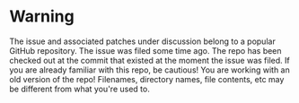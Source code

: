 # Warning
            
The issue and associated patches under discussion belong to a popular GitHub repository. The issue was filed some time ago. The repo has been checked out at the commit that existed at the moment the issue was filed. If you are already familiar with this repo, be cautious! You are working with an old version of the repo! Filenames, directory names, file contents, etc may be different from what you're used to.
